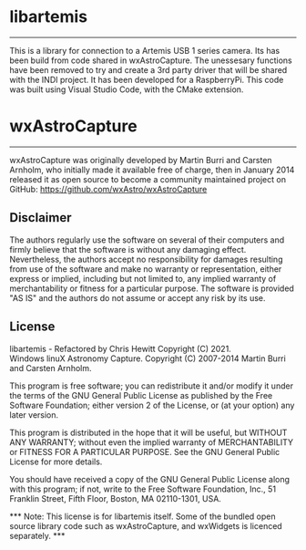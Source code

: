 # libartemis
------------
This is a library for connection to a Artemis USB 1 series camera.  Its has been build from code shared in wxAstroCapture. The unessesary functions have been removed to try and create a 3rd party driver that will be shared with the INDI project.  It has been developed for a RaspberryPi. This code was built using Visual Studio Code, with the CMake extension.

# wxAstroCapture
----------------
wxAstroCapture was originally developed by Martin Burri and Carsten Arnholm, who initially made it available free of charge, then in January 2014 released it as open source to become a community maintained project on GitHub: https://github.com/wxAstro/wxAstroCapture

Disclaimer
----------

The authors regularly use the software on several of their computers and firmly believe that the software is without any damaging effect. Nevertheless, the authors accept no responsibility for damages resulting from use of the software and make no warranty or representation, either express or implied, including but not limited to, any implied warranty of merchantability or fitness for a particular purpose. The software is provided "AS IS" and the authors do not assume or accept any risk by its use.

License
-------

libartemis - Refactored by Chris Hewitt Copyright (C) 2021.  
Windows linuX Astronomy Capture. Copyright (C) 2007-2014 Martin Burri and Carsten Arnholm.

This program is free software; you can redistribute it and/or modify it under the terms of the GNU General Public License as published by the Free Software Foundation; either version 2 of the License, or (at your option) any later version.

This program is distributed in the hope that it will be useful, but WITHOUT ANY WARRANTY; without even the implied warranty of MERCHANTABILITY or FITNESS FOR A PARTICULAR PURPOSE. See the GNU General Public License for more details.

You should have received a copy of the GNU General Public License along with this program; if not, write to the Free Software Foundation, Inc., 51 Franklin Street, Fifth Floor, Boston, MA 02110-1301, USA.

*** Note: This license is for libartemis itself. Some of the bundled open source library code such as wxAstroCapture, and wxWidgets is licenced separately. ***
